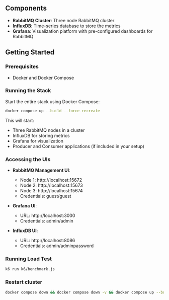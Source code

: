 ## Components

- **RabbitMQ Cluster**: Three node RabbitMQ cluster
- **InfluxDB**: Time-series database to store the metrics
- **Grafana**: Visualization platform with pre-configured dashboards for RabbitMQ

## Getting Started

### Prerequisites

- Docker and Docker Compose

### Running the Stack

Start the entire stack using Docker Compose:

```bash
docker compose up --build --force-recreate
```
This will start:
- Three RabbitMQ nodes in a cluster
- InfluxDB for storing metrics
- Grafana for visualization
- Producer and Consumer applications (if included in your setup)

### Accessing the UIs

- **RabbitMQ Management UI**:
  - Node 1: http://localhost:15672 
  - Node 2: http://localhost:15673
  - Node 3: http://localhost:15674
  - Credentials: guest/guest

- **Grafana UI**:
  - URL: http://localhost:3000
  - Credentials: admin/admin

- **InfluxDB UI**:
  - URL: http://localhost:8086
  - Credentials: admin/adminpassword

### Running Load Test

```bash
k6 run k6/benchmark.js
```

### Restart cluster
```bash
docker compose down && docker compose down -v && docker compose up --build --force-recreate
```
